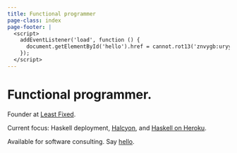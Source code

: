```yaml
---
title: Functional programmer
page-class: index
page-footer: |
  <script>
    addEventListener('load', function () {
      document.getElementById('hello').href = cannot.rot13('znvygb:uryyb@zvrgrx.vb');
    });
  </script>
---
```



Functional programmer.
======================

Founder at [Least Fixed](http://leastfixed.com/).

Current focus:  Haskell deployment, [Halcyon](http://halcyon.sh/), and [Haskell on Heroku](http://haskellonheroku.com/).

Available for software consulting.  Say <a href="" id="hello">hello</a>.
